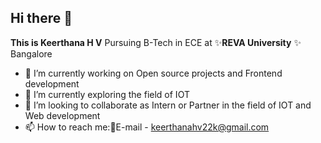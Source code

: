 

## Hi there 👋


**This is Keerthana H V** 
Pursuing B-Tech in ECE at  ✨**REVA University** ✨ Bangalore



- 🔭 I’m currently working on Open source projects and Frontend development
- 🌱 I’m currently exploring the field of IOT 
- 👯 I’m looking to collaborate as Intern or Partner in the field of IOT and Web development 
- 📫 How to reach me:📧E-mail - keerthanahv22k@gmail.com


